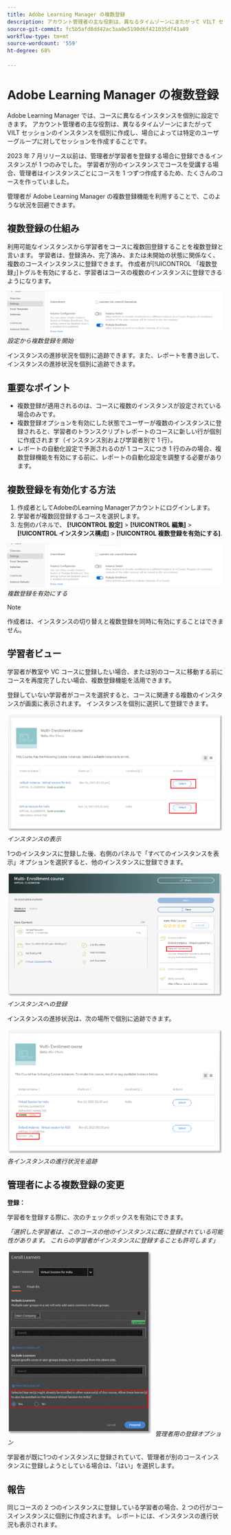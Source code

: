 ```yaml
---
title: Adobe Learning Manager の複数登録
description: アカウント管理者の主な役割は、異なるタイムゾーンにまたがって VILT セッションのインスタンスを個別に作成し、場合によっては特定のユーザーグループに対してセッションを作成することです。
source-git-commit: fc5b5afd8dd42ac3aa0e5190d6f421035df41a89
workflow-type: tm+mt
source-wordcount: '559'
ht-degree: 68%

---
```


# Adobe Learning Manager の複数登録

Adobe Learning Manager では、コースに異なるインスタンスを個別に設定できます。 アカウント管理者の主な役割は、異なるタイムゾーンにまたがって VILT セッションのインスタンスを個別に作成し、場合によっては特定のユーザーグループに対してセッションを作成することです。

2023 年 7 月リリース以前は、管理者が学習者を登録する場合に登録できるインスタンスが 1 つのみでした。 学習者が別のインスタンスでコースを受講する場合、管理者はインスタンスごとにコースを 1 つずつ作成するため、たくさんのコースを作っていました。

管理者が Adobe Learning Manager の複数登録機能を利用することで、このような状況を回避できます。

## 複数登録の仕組み

利用可能なインスタンスから学習者をコースに複数回登録することを複数登録と言います。  学習者は、登録済み、完了済み、または未開始の状態に関係なく、複数のコースインスタンスに登録できます。 作成者が[!UICONTROL 「複数登録」]トグルを有効にすると、学習者はコースの複数のインスタンスに登録できるようになります。

![複数登録イメージ](assets/multi-enrollment-author.png)
*設定から複数登録を開始*

インスタンスの進捗状況を個別に追跡できます。また、レポートを書き出して、インスタンスの進捗状況を個別に追跡できます。

## 重要なポイント

* 複数登録が適用されるのは、コースに複数のインスタンスが設定されている場合のみです。
* 複数登録オプションを有効にした状態でユーザーが複数のインスタンスに登録されると、学習者のトランスクリプトレポートのコースに新しい行が個別に作成されます（インスタンス別および学習者別で 1 行）。
* レポートの自動化設定で予測されるのが 1 コースにつき 1 行のみの場合、複数登録機能を有効にする前に、レポートの自動化設定を調整する必要があります。

## 複数登録を有効化する方法

1. 作成者としてAdobeのLearning Managerアカウントにログインします。
1. 学習者が複数回登録するコースを選択します。
1. 左側のパネルで、 **[!UICONTROL 設定]** > **[!UICONTROL 編集]** > **[!UICONTROL インスタンス構成]** > **[!UICONTROL 複数登録を有効にする]**.

![複数登録イメージ](assets/multi-enrollment-author.png)
*複数登録を有効にする*

>[!NOTE]
>
>作成者は、インスタンスの切り替えと複数登録を同時に有効にすることはできません。

## 学習者ビュー

学習者が教室や VC コースに登録したい場合、または別のコースに移動する前にコースを再度完了したい場合、複数登録機能を活用できます。

登録していない学習者がコースを選択すると、コースに関連する複数のインスタンスが画面に表示されます。 インスタンスを個別に選択して登録できます。

![学習者ビューの画像](assets/learner-view.png)
*インスタンスの表示*

1つのインスタンスに登録した後、右側のパネルで「すべてのインスタンスを表示」オプションを選択すると、他のインスタンスに登録できます。

![複数登録コースの画像](assets/enroll-instance.png)
*インスタンスへの登録*

インスタンスの進捗状況は、次の場所で個別に追跡できます。

![進行状況を追跡](assets/check-progress.png)
*各インスタンスの進行状況を追跡*

## 管理者による複数登録の変更

**登録：**

学習者を登録する際に、次のチェックボックスを有効にできます。

*「選択した学習者は、このコースの他のインスタンスに既に登録されている可能性があります。 これらの学習者がインスタンスに登録することも許可します」*

![管理者の変更](assets/admin-changes.png)
*管理者用の登録オプション*

学習者が既に1つのインスタンスに登録されていて、管理者が別のコースインスタンスに登録しようとしている場合は、「はい」を選択します。

## 報告

同じコースの 2 つのインスタンスに登録している学習者の場合、2 つの行がコースインスタンスに個別に作成されます。 レポートには、インスタンスの進行状況も表示されます。
